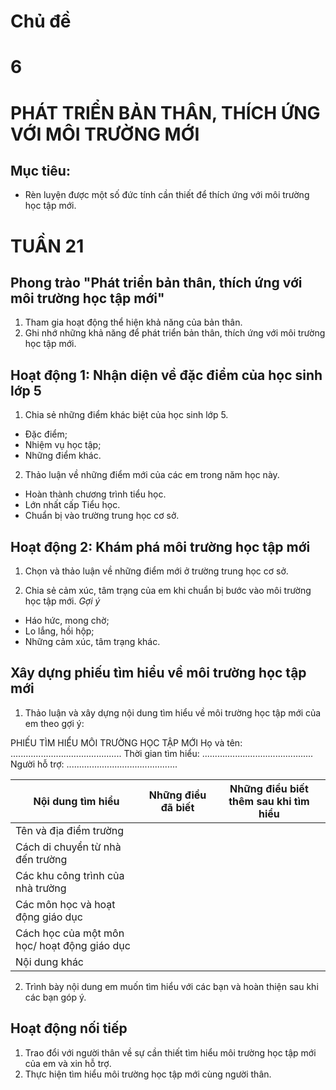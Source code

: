 # Chủ đề
# 6
# PHÁT TRIỂN BẢN THÂN, THÍCH ỨNG VỚI MÔI TRƯỜNG MỚI

## Mục tiêu:
* Rèn luyện được một số đức tính cần thiết để thích ứng với môi trường học tập mới.

# TUẦN 21

## Phong trào "Phát triển bản thân, thích ứng với môi trường học tập mới"
1. Tham gia hoạt động thể hiện khả năng của bản thân.
2. Ghi nhớ những khả năng để phát triển bản thân, thích ứng với môi trường học tập mới.

## Hoạt động 1: Nhận diện về đặc điểm của học sinh lớp 5
1. Chia sẻ những điểm khác biệt của học sinh lớp 5.
* Đặc điểm;
* Nhiệm vụ học tập;
* Những điểm khác.

2. Thảo luận về những điểm mới của các em trong năm học này.
* Hoàn thành chương trình tiểu học.
* Lớn nhất cấp Tiểu học.
* Chuẩn bị vào trường trung học cơ sở.

## Hoạt động 2: Khám phá môi trường học tập mới
1. Chọn và thảo luận về những điểm mới ở trường trung học cơ sở.

2. Chia sẻ cảm xúc, tâm trạng của em khi chuẩn bị bước vào môi trường học tập mới.
*Gợi ý*
* Háo hức, mong chờ;
* Lo lắng, hồi hộp;
* Những cảm xúc, tâm trạng khác.

## Xây dựng phiếu tìm hiểu về môi trường học tập mới
1. Thảo luận và xây dựng nội dung tìm hiểu về môi trường học tập mới của em theo gợi ý:

PHIẾU TÌM HIỂU MÔI TRƯỜNG HỌC TẬP MỚI
Họ và tên: ............................................
Thời gian tìm hiểu: ............................................
Người hỗ trợ: ............................................

| Nội dung tìm hiểu                  | Những điều đã biết | Những điều biết thêm sau khi tìm hiểu |
|------------------------------------|-------------------|--------------------------------------|
| Tên và địa điểm trường             |                   |                                      |
| Cách di chuyển từ nhà đến trường   |                   |                                      |
| Các khu công trình của nhà trường |                   |                                      |
| Các môn học và hoạt động giáo dục  |                   |                                      |
| Cách học của một môn học/ hoạt động giáo dục |                   |                                      |
| Nội dung khác                     |                   |                                      |

2. Trình bày nội dung em muốn tìm hiểu với các bạn và hoàn thiện sau khi các bạn góp ý.

## Hoạt động nối tiếp
1. Trao đổi với người thân về sự cần thiết tìm hiểu môi trường học tập mới của em và xin hỗ trợ.
2. Thực hiện tìm hiểu môi trường học tập mới cùng người thân.

